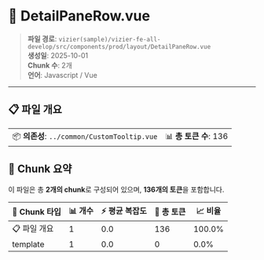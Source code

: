 # 📄 DetailPaneRow.vue

> **파일 경로**: `vizier(sample)/vizier-fe-all-develop/src/components/prod/layout/DetailPaneRow.vue`  
> **생성일**: 2025-10-01  
> **Chunk 수**: 2개  
> **언어**: Javascript / Vue
---


## 📋 파일 개요

| | |
|--|--|
| 📦 **의존성**: `../common/CustomTooltip.vue` | 📊 **총 토큰 수**: 136 |






## 🧩 Chunk 요약

이 파일은 총 **2개의 chunk**로 구성되어 있으며, **136개의 토큰**을 포함합니다.

| 🧩 Chunk 타입 | 📊 개수 | ⚡ 평균 복잡도 | 📝 총 토큰 | 📈 비율 |
|---------------|--------|-------------|----------|--------|
| 📋 파일 개요 | 1 | 0.0 | 136 | 100.0% |
| template | 1 | 0.0 | 0 | 0.0% |


